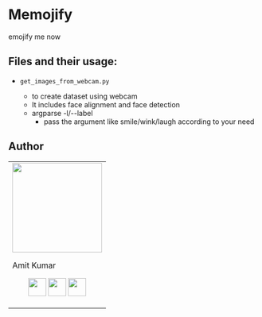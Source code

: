 # Memojify
emojify  me now





## Files and their usage:

* ```get_images_from_webcam.py```


    * to create dataset using webcam
    * It includes face alignment and face detection
    * argparse -l/--label
        * pass the argument like smile/wink/laugh according to your need






## Author

<table>
<tr>
<td>
<img src="https://avatars0.githubusercontent.com/u/22710677?s=400&u=4968e080c41487c896bde030ac71c7eec82bd406&v=4" width="180"/>

Amit Kumar

<p align="center">
<a href = "https://github.com/amit2rockon"><img src = "http://www.iconninja.com/files/241/825/211/round-collaboration-social-github-code-circle-network-icon.svg" width="36" height = "36"/></a>
<a href = "https://twitter.com/amit2rockon7"><img src = "https://www.shareicon.net/download/2016/07/06/107115_media.svg" width="36" height="36"/></a>
<a href = "https://www.linkedin.com/in/amit2rockon/"><img src = "http://www.iconninja.com/files/863/607/751/network-linkedin-social-connection-circular-circle-media-icon.svg" width="36" height="36"/></a>
</p>
</td>
</tr>
</table>
